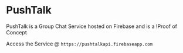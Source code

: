 # PushTalk

PushTalk is a Group Chat Service hosted on Firebase and is a !Proof of Concept

Access the Service @ `https://pushtalkapi.firebaseapp.com`
